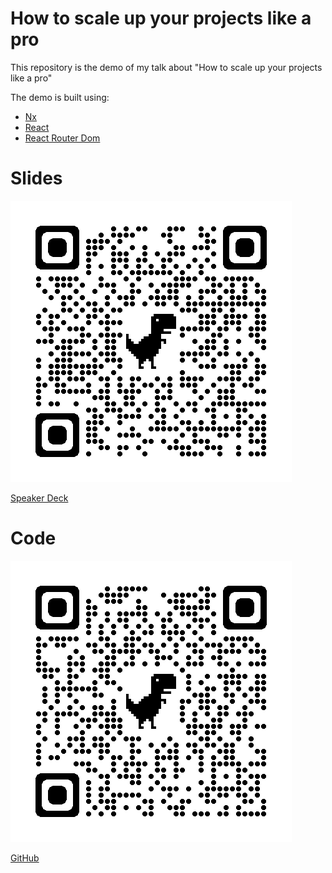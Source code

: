 # How to scale up your projects like a pro

This repository is the demo of my talk about "How to scale up your projects like a pro"

The demo is built using:

- [Nx](https://nx.dev/)
- [React](https://reactjs.org/)
- [React Router Dom](https://reactrouter.com/)

# Slides

![image](./qrcodes/How%20to%20scale%20up%20your%20projects%20like%20a%20pro-slides-qrcode.png)

[Speaker Deck](https://speakerdeck.com/puppo/how-to-scale-up-your-projects-like-a-pro)

# Code

![image](./qrcodes/How%20to%20scale%20up%20your%20projects%20like%20a%20pro-code-qrcode.png)

[GitHub](https://github.com/Puppo/nx-scale-your-projecs-react)
